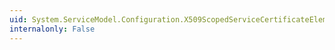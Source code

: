 ```yaml
---
uid: System.ServiceModel.Configuration.X509ScopedServiceCertificateElement.#ctor
internalonly: False
---
```

